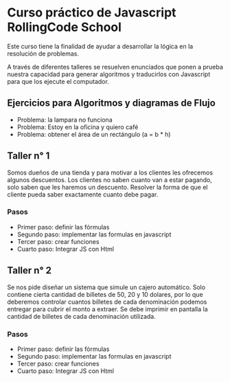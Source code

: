 # Curso práctico de Javascript RollingCode School

Este curso tiene la finalidad de ayudar a desarrollar la lógica en la resolución de problemas.

A través de diferentes talleres se resuelven enunciados que ponen a prueba nuestra capacidad para generar algoritmos y traducirlos con Javascript para que los ejecute el computador.

## Ejercicios para Algoritmos y diagramas de Flujo

- Problema: la lampara no funciona
- Problema: Estoy en la oficina y quiero café
- Problema: obtener el área de un rectángulo (a = b \* h)

## Taller n° 1

Somos dueños de una tienda y para motivar a los clientes les ofrecemos algunos descuentos.
Los clientes no saben cuanto van a estar pagando, solo saben que les haremos un descuento. Resolver la forma de que el cliente pueda saber exactamente cuanto debe pagar.

### Pasos

- Primer paso: definir las fórmulas
- Segundo paso: implementar las formulas en javascript
- Tercer paso: crear funciones
- Cuarto paso: Integrar JS con Html

## Taller n° 2

Se nos pide diseñar un sistema que simule un cajero automático.
Solo contiene cierta cantidad de billetes de 50, 20 y 10 dolares, por lo que deberemos controlar cuantos billetes de cada denominación podemos entregar para cubrir el monto a extraer.
Se debe imprimir en pantalla la cantidad de billetes de cada denominación utilizada.

### Pasos

- Primer paso: definir las fórmulas
- Segundo paso: implementar las formulas en javascript
- Tercer paso: crear funciones
- Cuarto paso: Integrar JS con Html
